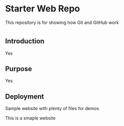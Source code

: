 # Starter Web Repo

This repository is for showing how Git and GitHub work

#

## Introduction
Yes

## Purpose
Yes
## Deployment
Sample website with plenty of files for demos

This is a smaple website